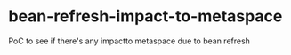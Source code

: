 # bean-refresh-impact-to-metaspace
PoC to see if there's any impactto metaspace due to bean refresh
